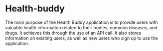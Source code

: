 # Health-buddy
The main purpose of the Health Buddy application is to provide users with valuable health information related to their bodies, common diseases, and drugs. It achieves this through the use of an API call. It also stores information on existing users, as well as new users who sign up to use the application.
